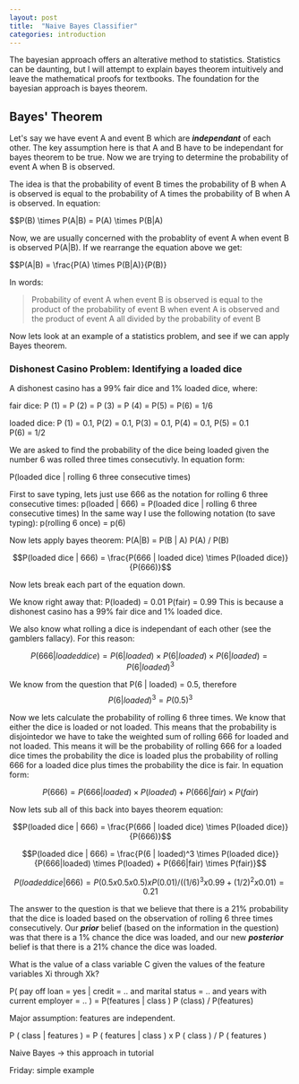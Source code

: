 ```yaml
---
layout: post
title:  "Naive Bayes Classifier"
categories: introduction 
---
```


The bayesian approach offers an alterative method to statistics.  Statistics can be daunting, but I will attempt to explain bayes theorem intuitively and leave the mathematical proofs for textbooks.  The foundation for the bayesian approach is bayes theorem.

## Bayes' Theorem

Let's say we have event A and event B which are ___independant___ of each other.  The key assumption here is that A and B have to be independant for bayes theorem to be true. Now we are trying to determine the probability of event A when B is observed.

The idea is that the probability of event B times the probability of B when A is observed is equal to the probability of A times the probability of B when A is observed.  In equation:

$$P(B) \times P(A|B) = P(A) \times P(B|A)

Now, we are usually concerned with the probablity of event A when event B is observed P(A|B).  If we rearrange the equation above we get:


$$P(A|B) = \frac{P(A) \times P(B|A)}{P(B)}

In words:

>Probability of event A when event B is observed is equal to the product of the probability of event B when event A is observed and the product of event A all divided by the probability of event B

Now lets look at an example of a statistics problem, and see if we can apply Bayes theorem.

### Dishonest Casino Problem: Identifying a loaded dice

A dishonest casino has a 99% fair dice and 1% loaded dice, where:

fair dice:
P (1) = P (2) = P (3) = P (4) = P(5) = P(6) = 1/6    

loaded dice:
P (1) = 0.1, P(2) = 0.1, P(3) = 0.1, P(4) = 0.1, P(5) = 0.1  
P(6) = 1/2 


We are asked to find the probability of the dice being loaded given the number 6 was rolled three times consecutivly.  In equation form:

P(loaded dice | rolling 6 three consecutive times)

First to save typing, lets just use 666 as the notation for rolling 6 three consecutive times:
p(loaded | 666) = P(loaded dice | rolling 6 three consecutive times)
In the same way I use the following notation (to save typing):
p(rolling 6 once) = p(6)

Now lets apply bayes theorem:
P(A|B) = P(B | A) P(A) / P(B)

$$P(loaded dice | 666) = \frac{P(666 | loaded dice) \times P(loaded dice)}{P(666)}$$

Now lets break each part of the equation down.

We know right away that:
P(loaded) = 0.01
P(fair) = 0.99
This is because a dishonest casino has a 99% fair dice and 1% loaded dice.

We also know what rolling a dice is independant of each other (see the gamblers fallacy).  For this reason:

$$P(666 | loaded dice) = P(6 | loaded) \times P(6 | loaded) \times P(6 | loaded) = P(6 | loaded)^3$$

We know from the question that P(6 | loaded) = 0.5, therefore $$P(6 | loaded)^3 = P(0.5)^3$$

Now we lets calculate the probability of rolling 6 three times.  We know that either the dice is loaded or not loaded.  This means that the probability is disjointedor we have to take the weighted sum of rolling 666 for loaded and not loaded.  This means it will be the probability of rolling 666 for a loaded dice times the probability the dice is loaded plus the probability of rolling 666 for a loaded dice plus times the probability the dice is fair.  In equation form:

$$P(666) = P(666|loaded) \times P(loaded) + P(666|fair) \times P(fair)$$

Now lets sub all of this back into bayes theorem equation:

$$P(loaded dice | 666) = \frac{P(666 | loaded dice) \times P(loaded dice)}{P(666)}$$

$$P(loaded dice | 666) = \frac{P(6 | loaded)^3 \times P(loaded dice)}{P(666|loaded) \times P(loaded) + P(666|fair) \times P(fair)}$$

$$P(loaded dice | 666) = P(0.5 x 0.5 x 0.5) x P(0.01) / ((1/6)^3 x 0.99 + (1/2)^2 x 0.01) = 0.21 $$

The answer to the question is that we believe that there is a 21% probability that the dice is loaded based on the observation of rolling 6 three times consecutively.  Our ___prior___ belief (based on the information in the question) was that there is a 1% chance the dice was loaded, and our new ___posterior___ belief is that there is a 21% chance the dice was loaded. 


What is the value of a class variable C given the values of the feature variables Xi through Xk?

P( pay off loan = yes | credit = .. and marital status = .. and years with current employer = .. )
 = P(features | class ) P (class) / P(features)

 Major assumption: features are independent.

 P ( class | features ) = P ( features | class ) x P ( class ) / P ( features )

 Naive Bayes -> this approach in tutorial

 Friday: simple example


